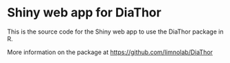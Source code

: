 # Shiny web app for DiaThor

This is the source code for the Shiny web app to use the DiaThor package in R.

More information on the package at https://github.com/limnolab/DiaThor
